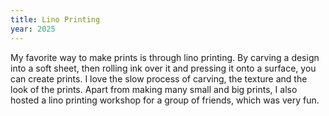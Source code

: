 ```yaml
---
title: Lino Printing
year: 2025
---
```

My favorite way to make prints is through lino printing. By carving a design into a soft sheet, then rolling ink over it and pressing it onto a surface, you can create prints. I love the slow process of carving, the texture and the look of the prints. Apart from making many small and big prints, I also hosted a lino printing workshop for a group of friends, which was very fun. 